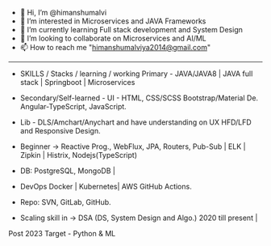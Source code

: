 - 👋 Hi, I’m @himanshumalvi
- 👀 I’m interested in Microservices and JAVA Frameworks 
- 🌱 I’m currently learning Full stack development and System Design 
- 💞️ I’m looking to collaborate on Microservices and AI/ML 
- 📫 How to reach me "himanshumalviya2014@gmail.com"
---------------------------------------------------------------------------

- SKILLS / Stacks / learning / working 
Primary - JAVA/JAVA8 | JAVA full
stack | Springboot | Microservices

- Secondary/Self-learned -
UI - HTML, CSS/SCSS
Bootstrap/Material De.
Angular-TypeScript, JavaScript.

- Lib - DLS/Amchart/Anychart and
have understanding on UX
HFD/LFD and Responsive Design.

- Beginner -> Reactive Prog.,
WebFlux, JPA, Routers, Pub-Sub |
ELK | Zipkin | Histrix,
Nodejs(TypeScript)

- DB: PostgreSQL, MongoDB |

- DevOps Docker | Kubernetes| AWS
GitHub Actions.

- Repo: SVN, GitLab, GitHub.

- Scaling skill in -> DSA (DS,
System Design and Algo.) 2020 till
present | 

Post 2023 Target -
Python & ML
